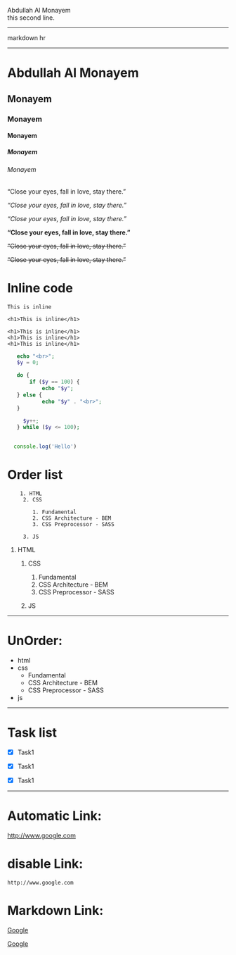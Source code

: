<!-- comment markdoen -->

Abdullah Al Monayem <br>
this second line.
<hr>
markdown hr <br>

---
# Abdullah Al Monayem

## Monayem
### Monayem
#### Monayem
##### Monayem
###### Monayem

<P>
“Close your eyes, fall in love, stay there.”
</P>

<i>“Close your eyes, fall in love, stay there.”
 </i>

 _“Close your eyes, fall in love, stay there.”_  


 __“Close your eyes, fall in love, stay there.”__

 <del> “Close your eyes, fall in love, stay there.” </del>

 ~~“Close your eyes, fall in love, stay there.”~~

 # Inline code

 `This is inline`       

 `<h1>This is inline</h1>`

 ``` 
 <h1>This is inline</h1>
 <h1>This is inline</h1>
 <h1>This is inline</h1>

 ```

 ``` php
    echo "<br>";
    $y = 0;

    do {
        if ($y == 100) {
            echo "$y";
    } else {
            echo "$y" . "<br>";
    }

      $y++;
    } while ($y <= 100);

 ```

 ```javascript
   
   console.log('Hello')

 ```

# Order list

 ```
     1. HTML
      2. CSS

         1. Fundamental
         2. CSS Architecture - BEM
         3. CSS Preprocessor - SASS

      3. JS
```

1. HTML   
      1. CSS   

         1. Fundamental
         2. CSS Architecture - BEM
         3. CSS Preprocessor - SASS     

      2. JS
   
---


# UnOrder:

 - html
 - css
   - Fundamental
   - CSS Architecture - BEM
   - CSS Preprocessor - SASS
 - js


   
---

# Task list



- [X] Task1    
- [X] Task1    
- [X] Task1     


---

# Automatic Link:

http://www.google.com   


# disable  Link:

`http://www.google.com`   


# Markdown   Link:

<!-- [title](link) -->   

[Google]([link](http://www.google.com))






<!-- All link here -->   

[Google][Website link]


[Website link]:http://www.google.com








